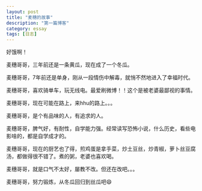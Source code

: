 ```yaml
---
layout: post
title: "麦穗的故事"
description: "第一篇博客"
category: essay
tags: [日志]
---
```


好饿啊！

麦穗哥哥，三年前还是一条黄瓜，现在成了一个冬瓜。

麦穗哥哥，7年前还是单身，刚从一段情伤中解毒，就悄不然地进入了幸福时代。

麦穗哥哥，喜欢骑单车，玩无线电。最爱刷微博！！这个是被老婆最鄙视的事情。

麦穗哥哥，现在可能在路上，来hhu的路上。。。

麦穗哥哥，是个有品味的人，有追求的人。

麦穗哥哥，脾气好，有耐性，自学能力强。经常读写恐怖小说，什么历史，看些电影啥的，都是自学成才的。

麦穗哥哥，现在的厨艺也了得，煎鸡蛋是拿手菜，炒土豆丝，炒青椒，萝卜丝豆腐汤，都做得很不错了。煮的粥，老婆也喜欢喝。

麦穗哥哥，就是口气不太好，屡教不改。但还在改吧。。。

麦穗哥哥，努力锻炼，从冬瓜回归到丝瓜吧😄